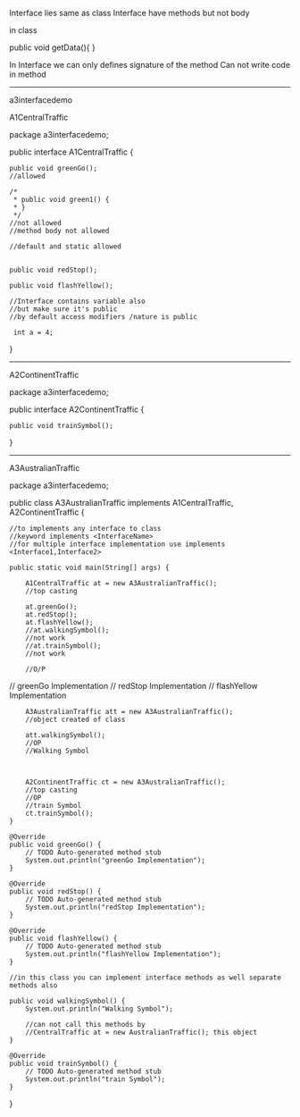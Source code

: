 Interface lies same as class
Interface have methods but not body


in class

public void getData(){
}

In Interface we can only defines signature of the method
Can not write code in method


------
a3interfacedemo

A1CentralTraffic


package a3interfacedemo;

public interface A1CentralTraffic {
	
	public void greenGo();
	//allowed
	
	/*
	 * public void green1() {
	 * }
	 */
	//not allowed
	//method body not allowed
	
	//default and static allowed
	
	
	public void redStop();
	
	public void flashYellow();
	
	//Interface contains variable also
	//but make sure it's public
	//by default access modifiers /nature is public
	
	 int a = 4;
	
}

-------------

A2ContinentTraffic

package a3interfacedemo;

public interface A2ContinentTraffic {
	
	public void trainSymbol();

}

------------------

A3AustralianTraffic

package a3interfacedemo;

public class A3AustralianTraffic implements A1CentralTraffic, A2ContinentTraffic {
	
	//to implements any interface to class
	//keyword implements <InterfaceName>
	//for multiple interface implementation use implements <Interface1,Interface2>
	
	public static void main(String[] args) {
		
		A1CentralTraffic at = new A3AustralianTraffic();
		//top casting
		
		at.greenGo();
		at.redStop();
		at.flashYellow();
		//at.walkingSymbol();
		//not work
		//at.trainSymbol();
		//not work
		
		//O/P
//		greenGo Implementation
//		redStop Implementation
//		flashYellow Implementation
		
		A3AustralianTraffic att = new A3AustralianTraffic();
		//object created of class
		
		att.walkingSymbol();
		//OP
		//Walking Symbol
		

		
		A2ContinentTraffic ct = new A3AustralianTraffic();
		//top casting
		//OP
		//train Symbol
		ct.trainSymbol();
	}

	@Override
	public void greenGo() {
		// TODO Auto-generated method stub
		System.out.println("greenGo Implementation");
	}

	@Override
	public void redStop() {
		// TODO Auto-generated method stub
		System.out.println("redStop Implementation");
	}

	@Override
	public void flashYellow() {
		// TODO Auto-generated method stub
		System.out.println("flashYellow Implementation");
	}
	
	//in this class you can implement interface methods as well separate methods also
	
	public void walkingSymbol() {
		System.out.println("Walking Symbol");
		
		//can not call this methods by 
		//CentralTraffic at = new AustralianTraffic(); this object
	}

	@Override
	public void trainSymbol() {
		// TODO Auto-generated method stub
		System.out.println("train Symbol");
	}
}
